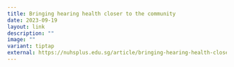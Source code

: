 ```yaml
---
title: Bringing hearing health closer to the community
date: 2023-09-19
layout: link
description: ""
image: ""
variant: tiptap
external: https://nuhsplus.edu.sg/article/bringing-hearing-health-closer-to-the-community
---
```

